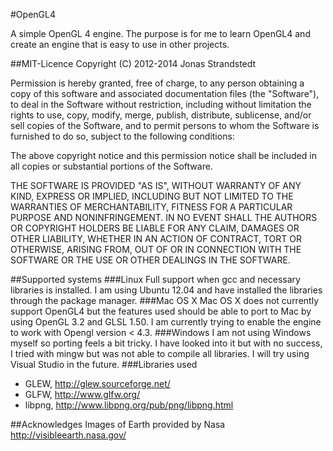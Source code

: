 #OpenGL4

A simple OpenGL 4 engine. The purpose is for me to learn OpenGL4 and create an engine that is easy to use in other projects.

##MIT-Licence
Copyright (C) 2012-2014 Jonas Strandstedt

Permission is hereby granted, free of charge, to any person obtaining a copy of this software and associated documentation files (the "Software"), to deal in the Software without restriction, including without limitation the rights to use, copy, modify, merge, publish, distribute, sublicense, and/or sell copies of the Software, and to permit persons to whom the Software is furnished to do so, subject to the following conditions:

The above copyright notice and this permission notice shall be included in all copies or substantial portions of the Software.

THE SOFTWARE IS PROVIDED "AS IS", WITHOUT WARRANTY OF ANY KIND, EXPRESS OR IMPLIED, INCLUDING BUT NOT LIMITED TO THE WARRANTIES OF MERCHANTABILITY, FITNESS FOR A PARTICULAR PURPOSE AND NONINFRINGEMENT. IN NO EVENT SHALL THE AUTHORS OR COPYRIGHT HOLDERS BE LIABLE FOR ANY CLAIM, DAMAGES OR OTHER LIABILITY, WHETHER IN AN ACTION OF CONTRACT, TORT OR OTHERWISE, ARISING FROM, OUT OF OR IN CONNECTION WITH THE SOFTWARE OR THE USE OR OTHER DEALINGS IN THE SOFTWARE.

##Supported systems
###Linux
Full support when gcc and necessary libraries is installed. I am using Ubuntu 12.04 and have installed the libraries through the package manager.
###Mac OS X
Mac OS X does not currently support OpenGL4 but the features used should be able to port to Mac by using OpenGL 3.2 and GLSL 1.50. I am currently trying to enable the engine to work with Opengl version < 4.3.
###Windows
I am not using Windows myself so porting feels a bit tricky. I have looked into it but with no success, I tried with mingw but was not able to compile all libraries. I will try using Visual Studio in the future.
###Libraries used
- GLEW, http://glew.sourceforge.net/
- GLFW, http://www.glfw.org/
- libpng, http://www.libpng.org/pub/png/libpng.html

##Acknowledges
Images of Earth provided by Nasa
http://visibleearth.nasa.gov/